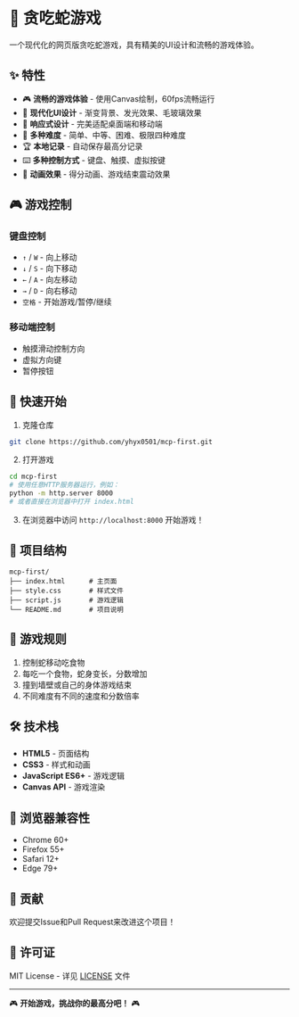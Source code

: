 # 🐍 贪吃蛇游戏

一个现代化的网页版贪吃蛇游戏，具有精美的UI设计和流畅的游戏体验。

## ✨ 特性

- 🎮 **流畅的游戏体验** - 使用Canvas绘制，60fps流畅运行
- 🎨 **现代化UI设计** - 渐变背景、发光效果、毛玻璃效果
- 📱 **响应式设计** - 完美适配桌面端和移动端
- 🎯 **多种难度** - 简单、中等、困难、极限四种难度
- 🏆 **本地记录** - 自动保存最高分记录
- ⌨️ **多种控制方式** - 键盘、触摸、虚拟按键
- 🎵 **动画效果** - 得分动画、游戏结束震动效果

## 🎮 游戏控制

### 键盘控制
- `↑` / `W` - 向上移动
- `↓` / `S` - 向下移动
- `←` / `A` - 向左移动
- `→` / `D` - 向右移动
- `空格` - 开始游戏/暂停/继续

### 移动端控制
- 触摸滑动控制方向
- 虚拟方向键
- 暂停按钮

## 🚀 快速开始

1. 克隆仓库
```bash
git clone https://github.com/yhyx0501/mcp-first.git
```

2. 打开游戏
```bash
cd mcp-first
# 使用任意HTTP服务器运行，例如：
python -m http.server 8000
# 或者直接在浏览器中打开 index.html
```

3. 在浏览器中访问 `http://localhost:8000` 开始游戏！

## 📁 项目结构

```
mcp-first/
├── index.html      # 主页面
├── style.css       # 样式文件
├── script.js       # 游戏逻辑
└── README.md       # 项目说明
```

## 🎯 游戏规则

1. 控制蛇移动吃食物
2. 每吃一个食物，蛇身变长，分数增加
3. 撞到墙壁或自己的身体游戏结束
4. 不同难度有不同的速度和分数倍率

## 🛠️ 技术栈

- **HTML5** - 页面结构
- **CSS3** - 样式和动画
- **JavaScript ES6+** - 游戏逻辑
- **Canvas API** - 游戏渲染

## 📱 浏览器兼容性

- Chrome 60+
- Firefox 55+
- Safari 12+
- Edge 79+

## 🤝 贡献

欢迎提交Issue和Pull Request来改进这个项目！

## 📄 许可证

MIT License - 详见 [LICENSE](LICENSE) 文件

---

🎮 **开始游戏，挑战你的最高分吧！** 🎮